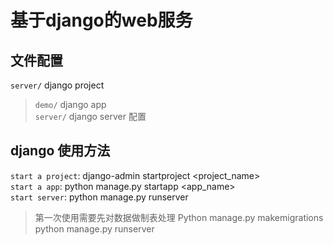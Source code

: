 # 基于django的web服务


## 文件配置
`server/` django project
> `demo/` django app  
> `server/` django server 配置


## django 使用方法
`start a project`: django-admin startproject <project_name>  
`start a app`: python manage.py startapp <app_name>  
`start server`: python manage.py runserver  
>第一次使用需要先对数据做制表处理
Python manage.py makemigrations
python manage.py runserver
